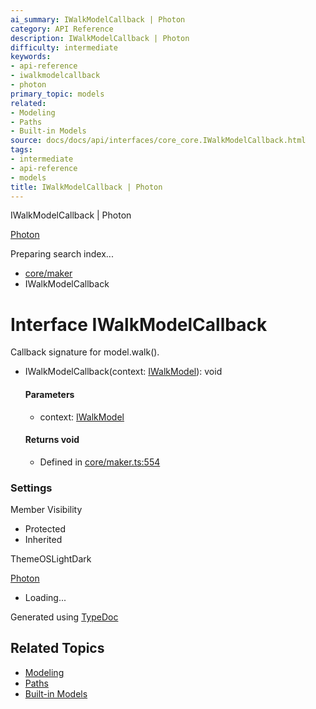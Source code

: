 ```yaml
---
ai_summary: IWalkModelCallback | Photon
category: API Reference
description: IWalkModelCallback | Photon
difficulty: intermediate
keywords:
- api-reference
- iwalkmodelcallback
- photon
primary_topic: models
related:
- Modeling
- Paths
- Built-in Models
source: docs/docs/api/interfaces/core_core.IWalkModelCallback.html
tags:
- intermediate
- api-reference
- models
title: IWalkModelCallback | Photon
---
```

IWalkModelCallback | Photon

[Photon](../index.md)




Preparing search index...

* [core/maker](../modules/core_core.md)
* IWalkModelCallback

# Interface IWalkModelCallback

Callback signature for model.walk().

* IWalkModelCallback(context: [IWalkModel](core_core.IWalkModel.md)): void

  #### Parameters

  + context: [IWalkModel](core_core.IWalkModel.md)

  #### Returns void

  + Defined in [core/maker.ts:554](https://github.com/mwhite454/photon/blob/main/packages/photon/src/core/maker.ts#L554)

### Settings

Member Visibility

* Protected
* Inherited

ThemeOSLightDark

[Photon](../index.md)

* Loading...

Generated using [TypeDoc](https://typedoc.org/)

## Related Topics

- [Modeling](../index.md)
- [Paths](../index.md)
- [Built-in Models](../index.md)
